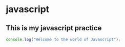 # javascript
## This is my javascript practice
```javascript
console.log("Welcome to the world of Javascript");

```
